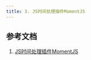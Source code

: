 ```yaml
---
title: 3. JS时间处理插件MomentJS
---
```


## 参考文档
1. [JS时间处理插件MomentJS](https://juejin.im/post/5a2bdc55f265da432b4abf5e#heading-15)
